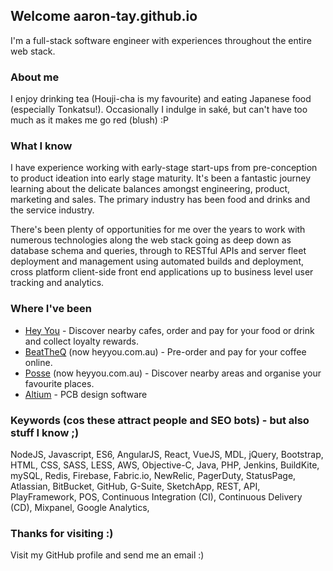 ## Welcome aaron-tay.github.io

I'm a full-stack software engineer with experiences throughout the entire web stack.

### About me
I enjoy drinking tea (Houji-cha is my favourite) and eating Japanese food (especially Tonkatsu!). Occasionally I indulge in saké, but can't have too much as it makes me go red (blush) :P

### What I know

I have experience working with early-stage start-ups from pre-conception to product ideation into early stage maturity. It's been a fantastic journey learning about the delicate balances amongst engineering, product, marketing and sales. The primary industry has been food and drinks and the service industry.

There's been plenty of opportunities for me over the years to work with numerous technologies along the web stack going as deep down as database schema and queries, through to RESTful APIs and server fleet deployment and management using automated builds and deployment, cross platform client-side front end applications up to business level user tracking and analytics.

### Where I've been

* [Hey You](https://heyyou.com.au) - Discover nearby cafes, order and pay for your food or drink and collect loyalty rewards.
* [BeatTheQ](https://www.beattheq.com) (now heyyou.com.au) - Pre-order and pay for your coffee online.
* [Posse](https://posse.com) (now heyyou.com.au) - Discover nearby areas and organise your favourite places.
* [Altium](http://www.altium.com/) - PCB design software

### Keywords (cos these attract people and SEO bots) - but also stuff I know ;)

NodeJS, Javascript, ES6, AngularJS, React, VueJS, MDL, jQuery, Bootstrap, HTML, CSS, SASS, LESS, AWS, Objective-C, Java, PHP, Jenkins, BuildKite, mySQL, Redis, Firebase, Fabric.io, NewRelic, PagerDuty, StatusPage, Atlassian, BitBucket, GitHub, G-Suite, SketchApp, REST, API, PlayFramework, POS, Continuous Integration (CI), Continuous Delivery (CD), Mixpanel, Google Analytics,

### Thanks for visiting :)

Visit my GitHub profile and send me an email :)

